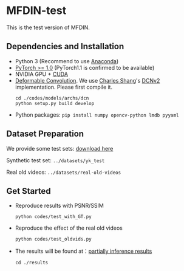 # MFDIN-test
This is the test version of MFDIN. 

## Dependencies and Installation

- Python 3 (Recommend to use [Anaconda](https://www.anaconda.com/download/#linux))
- [PyTorch >= 1.0](https://pytorch.org/)   (PyTorch1.1 is confirmed to be available)
- NVIDIA GPU + [CUDA](https://developer.nvidia.com/cuda-downloads)
- [Deformable Convolution](https://arxiv.org/abs/1703.06211). We use [Charles Shang](https://github.com/CharlesShang)'s [DCNv2](https://github.com/CharlesShang/DCNv2) implementation. Please first compile it.
  ```
  cd ./codes/models/archs/dcn
  python setup.py build develop
  ```
- Python packages: `pip install numpy opencv-python lmdb pyyaml`

## Dataset Preparation
We provide some test sets:  [download here](https://drive.google.com/drive/folders/1RjQQW8wO4FPX__srzMqAAZNzHs8-oL64?usp=sharing)

Synthetic test set:  ```../datasets/yk_test```

Real old videos:  ```../datasets/real-old-videos```

## Get Started
- Reproduce results with PSNR/SSIM
  ```
  python codes/test_with_GT.py
  ```

- Reproduce the effect of the real old videos
  ```
  python codes/test_oldvids.py
  ```

- The results will be found at：[partially inference results](https://drive.google.com/drive/folders/1n_5mwN3I9Nexqt00qJnxw4pVmuqTD3lW?usp=sharing)
  ```
  cd ./results
  ```

